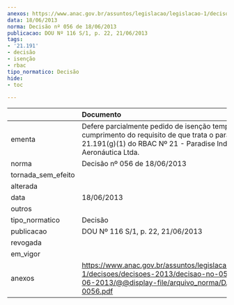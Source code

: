 ```yaml
---
anexos: https://www.anac.gov.br/assuntos/legislacao/legislacao-1/decisoes/decisoes-2013/decisao-no-056-de-18-06-2013/@@display-file/arquivo_norma/DA2013-0056.pdf
data: 18/06/2013
norma: Decisão nº 056 de 18/06/2013
publicacao: DOU Nº 116 S/1, p. 22, 21/06/2013
tags:
- '21.191'
- decisão
- isenção
- rbac
tipo_normatico: Decisão
hide: 
- toc 
 
---
```


|                    | Documento                                                                                                                                                               |
|:-------------------|:------------------------------------------------------------------------------------------------------------------------------------------------------------------------|
| ementa             | Defere parcialmente pedido de isenção temporária de cumprimento do requisito de que trata o parágrafo 21.191(g)(1) do RBAC Nº 21 - Paradise Indústria Aeronáutica Ltda. |
| norma              | Decisão nº 056 de 18/06/2013                                                                                                                                            |
| tornada_sem_efeito |                                                                                                                                                                         |
| alterada           |                                                                                                                                                                         |
| data               | 18/06/2013                                                                                                                                                              |
| outros             |                                                                                                                                                                         |
| tipo_normatico     | Decisão                                                                                                                                                                 |
| publicacao         | DOU Nº 116 S/1, p. 22, 21/06/2013                                                                                                                                       |
| revogada           |                                                                                                                                                                         |
| em_vigor           |                                                                                                                                                                         |
| anexos             | https://www.anac.gov.br/assuntos/legislacao/legislacao-1/decisoes/decisoes-2013/decisao-no-056-de-18-06-2013/@@display-file/arquivo_norma/DA2013-0056.pdf               |